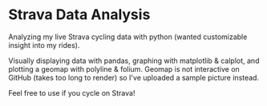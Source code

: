 # Strava Data Analysis

Analyzing my live Strava cycling data with python (wanted customizable insight into my rides).

Visually displaying data with pandas, graphing with matplotlib & calplot, and plotting a geomap with polyline & folium. Geomap is not interactive on GitHub (takes too long to render) so I've uploaded a sample picture instead.

Feel free to use if you cycle on Strava!
